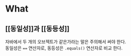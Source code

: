 
# What

## [[동일성]]과 [[동등성]]


자바에서 두 개의 오브젝트가 같은가라는 말은 주의해서 써야 한다.   
동일성은 `==` 연산자로, 동등성은 `.equals()` 연산자로 비교 한다.  


